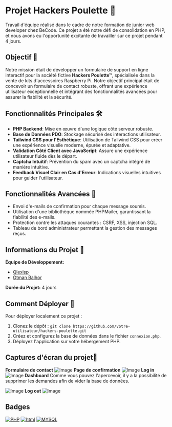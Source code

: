 # Projet Hackers Poulette 🚀

Travail d'équipe réalisé dans le cadre de notre formation de junior web developer chez BeCode. Ce projet a été notre défi de consolidation en PHP, et nous avons eu l'opportunité excitante de travailler sur ce projet pendant 4 jours.

## Objectif 🎯

Notre mission était de développer un formulaire de support en ligne interactif pour la société fictive **Hackers Poulette™**, spécialisée dans la vente de kits d'accessoires Raspberry Pi. Notre objectif principal était de concevoir un formulaire de contact robuste, offrant une expérience utilisateur exceptionnelle et intégrant des fonctionnalités avancées pour assurer la fiabilité et la sécurité.

## Fonctionnalités Principales 🛠️

- **PHP Backend**: Mise en œuvre d'une logique côté serveur robuste.
- **Base de Données PDO**: Stockage sécurisé des interactions utilisateur.
- **Tailwind CSS pour l'Esthétique**: Utilisation de Tailwind CSS pour créer une expérience visuelle moderne, épurée et adaptative.
- **Validation Côté Client avec JavaScript**: Assure une expérience utilisateur fluide dès le départ.
- **Captcha Intuitif**: Prévention du spam avec un captcha intégré de manière intuitive.
- **Feedback Visuel Clair en Cas d'Erreur**: Indications visuelles intuitives pour guider l'utilisateur.

## Fonctionnalités Avancées 🌟

- Envoi d'e-mails de confirmation pour chaque message soumis.
- Utilisation d'une bibliothèque nommée PHPMailer, garantissant la fiabilité des e-mails.
- Protection contre les attaques courantes : CSRF, XSS, injection SQL. 
- Tableau de bord administrateur permettant la gestion des messages reçus.

## Informations du Projet 🤝

**Équipe de Développement:**
- [Qlexisp](https://github.com/qlexisp)
- [Otman Balhor](https://github.com/otmanbalhor)

**Durée du Projet:** 4 jours

## Comment Déployer 🚀

Pour déployer localement ce projet :

1. Clonez le dépôt : `git clone https://github.com/votre-utilisateur/hackers-poulette.git`
2. Créez et configurez la base de données dans le fichier `connexion.php`.
3. Déployez l'application sur votre hébergement PHP.

## Captures d'écran du projet📸
**Formulaire de contact**
![Image](https://media.discordapp.net/attachments/1193853620752494592/1208004551408361512/Sans_titre-1.jpg?ex=65e1b4e8&is=65cf3fe8&hm=07d1c0243c5e2f5f574677ee47219274cfde4fecb4cbffdf61de99f379e5d7d3&=&format=webp&width=1043&height=630)
**Page de confirmation**
![Image](https://media.discordapp.net/attachments/1193853620752494592/1208004396735008848/Sans_titre.jpg?ex=65e1b4c3&is=65cf3fc3&hm=a24408237724325247740500e6b7a6ea1a5b0aab6b322386055d39ff7bac1c21&=&format=webp&width=1161&height=630)
**Log in**
![Image](https://media.discordapp.net/attachments/1193853620752494592/1208173160193720330/Sans_titre.jpg?ex=65e251f0&is=65cfdcf0&hm=a85157c6023574b0def0844fb131ab19c71fbe76218a9fc0037f5718bc5ae5b3&=&format=webp&width=1245&height=630)
**Dashboard**
Comme vous pouvez l'apercevoir, il y a la possibilité de supprimer les demandes  afin de vider la base de données.

![Image](https://media.discordapp.net/attachments/1193853620752494592/1208173868154490880/Sans_titre.jpg?ex=65e25298&is=65cfdd98&hm=a135ff69c2fbbe6cefc65fe9912748dfa69b3e537b01682773400ec3cb42c394&=&format=webp&width=1161&height=630)
**Log out**
![Image](https://media.discordapp.net/attachments/1193853620752494592/1208173480739209226/Sans_titre-1.jpg?ex=65e2523c&is=65cfdd3c&hm=cf25f1f458747995b7bd173d6dc2d9bc6ea8f4226ffabc58311445bcf038535a&=&format=webp&width=1161&height=630)

## Badges

[![PHP](https://camo.githubusercontent.com/81521ffdf464b6ccf96d80afb03d73edac19d56d28ee212174d802bbf47ad146/68747470733a2f2f696d672e736869656c64732e696f2f62616467652f5048502d3737374242343f7374796c653d666f722d7468652d6261646765266c6f676f3d706870266c6f676f436f6c6f723d7768697465)](https://camo.githubusercontent.com/81521ffdf464b6ccf96d80afb03d73edac19d56d28ee212174d802bbf47ad146/68747470733a2f2f696d672e736869656c64732e696f2f62616467652f5048502d3737374242343f7374796c653d666f722d7468652d6261646765266c6f676f3d706870266c6f676f436f6c6f723d7768697465)    [![html](https://camo.githubusercontent.com/c5cb1e7fe846c0859ef14b92c3ded6d512e081d732986922a456c57d60e6cbf7/68747470733a2f2f696d672e736869656c64732e696f2f62616467652f48544d4c2d3233393132303f7374796c653d666f722d7468652d6261646765266c6f676f3d68746d6c35266c6f676f436f6c6f723d7768697465)](https://camo.githubusercontent.com/c5cb1e7fe846c0859ef14b92c3ded6d512e081d732986922a456c57d60e6cbf7/68747470733a2f2f696d672e736869656c64732e696f2f62616467652f48544d4c2d3233393132303f7374796c653d666f722d7468652d6261646765266c6f676f3d68746d6c35266c6f676f436f6c6f723d7768697465)  [![MYSQL](https://camo.githubusercontent.com/c1c08eb7625abe1a813e5ad05a94891aa127a37e0ce126b59ecda28233effdac/68747470733a2f2f696d672e736869656c64732e696f2f62616467652f4d7953514c2d3030303030463f7374796c653d666f722d7468652d6261646765266c6f676f3d6d7973716c266c6f676f436f6c6f723d7768697465)](https://camo.githubusercontent.com/c1c08eb7625abe1a813e5ad05a94891aa127a37e0ce126b59ecda28233effdac/68747470733a2f2f696d672e736869656c64732e696f2f62616467652f4d7953514c2d3030303030463f7374796c653d666f722d7468652d6261646765266c6f676f3d6d7973716c266c6f676f436f6c6f723d7768697465)
